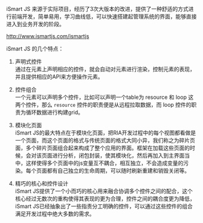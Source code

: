 iSmart JS 来源于实际项目，经历了3次大版本的改进，提供了一种舒适的方式进行前端开发，简单易用，学习曲线低，可以快速搭建起管理系统的界面，能够直接进入到业务开发的阶段。

http://www.ismartjs.com/ismartjs

iSmart JS 的几个特点：

1. 声明式控件<br />
通过在元素上声明相应的控件，就会自动对元素进行渲染，控制元素的表现，并且提供相应的API来方便操作元素。

2. 控件组合<br />
一个元素可以声明多个控件，比如可以声明一个table为 resource 和 loop 这两个控件，那么 <code>resource</code> 控件的职责便是从远程拉取数据，而 loop 控件的职责为循环数据进行构建grid。

3. 模块化页面<br />
iSmart JS的最大特点在于模块化页面，把RIA开发过程中的每个视图都看做是一个页面，而这个页面的格式与传统页面的格式大同小异，我们称之为碎片页面，多个碎片页面组合起来构成了整个应用的界面。框架在加载这些页面的时候，会对该页面进行分析，闭包封装，使其模块化，然后再加入到主界面当中，这样使得多个页面中的js变量互不耦合，相互独立，不会造成变量的污染。每个页面都有自己独立的生命周期，可以随时刷新重建和销毁关闭等。

4. 精巧的核心和控件设计<br />
iSmart JS提供了一个小而巧的核心用来融合协调多个控件之间的配合，这个核心经过无数次的重构使得其表现的更为合理，控件之间的耦合度更为降低，iSmart JS已经抽象出了一些指责分工明确的控件，可以通过这些控件的组合满足开发过程中绝大多数的需求。

